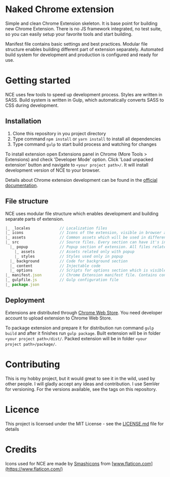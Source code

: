 # Naked Chrome extension

Simple and clean Chrome Extension skeleton. It is base point for building new Chrome Extension.
There is no JS framework integrated, no test suite, so you can easily setup your favorite tools and start building.

Manifest file contains basic settings and best practices.
Modular file structure enables building different part of extension separately.
Automated build system for development and production is configured and ready for use.

# Getting started

NCE uses few tools to speed up development process. Styles are written in SASS. 
Build system is written in Gulp, which automatically converts SASS to CSS during development.

## Installation

1. Clone this repository in you project directory
2. Type command `npm install` or `yarn install` to install all dependencies
3. Type command `gulp` to start build process and watching for changes

To install extension open Extensions panel in Chrome (More Tools > Extensions) and check 'Developer Mode' option.
Click 'Load unpacked extension' button and navigate to `<your project path>/`. It will install development version of NCE to your browser.

Details about Chrome extension development can be found in the [official documentation](https://developer.chrome.com/extensions).

## File structure

NCE uses modular file structure which enables development and building separate parts of extension.

```javascript
|_ _locales             // Localization files
|_ icons                // Icons of the extension, visible in browser and in Chrome Web Store
|_ assets               // Common assets which will be used in different parts of extension
|_ src                  // Source files. Every section can have it's inner structure with assets and styles
  |_ popup              // Popup section of extension. All files related to popup should go here.
    |_ assets           // Assets related only with popup
    |_ styles           // Styles used only in popup
  |_ background         // Code for background section
  |_ content            // Injectable code
  |_ options            // Scripts for options section which is visible in settings
|_ manifest.json        // Chrome Extension manifest file. Contains config of extension and paths to all scripts
|_ gulpfile.js          // Gulp configuration file
|_ package.json

```

## Deployment

Extensions are distributed through [Chrome Web Store](https://chrome.google.com/webstore/category/extensions).
You need developer account to upload extension to Chrome Web Store. 

To package extension and prepare it for distribution run command `gulp build` and after it finishes run `gulp package`.
Built extension will be in folder `<your project path>/dist/`.
Packed extension will be in folder `<your project path>/package/`.

# Contributing

This is my hobby project, but it would great to see it in the wild, used by other people.
I will gladly accept any ideas and contribution.
I use SemVer for versioning. For the versions available, see the tags on this repository.

# Licence

This project is licensed under the MIT License - see the [LICENSE.md](LICENSE.md) file for details

# Credits

Icons used for NCE are made by [Smashicons](https://www.flaticon.com/authors/smashicons) from [www.flaticon.com](https://www.flaticon.com/)
